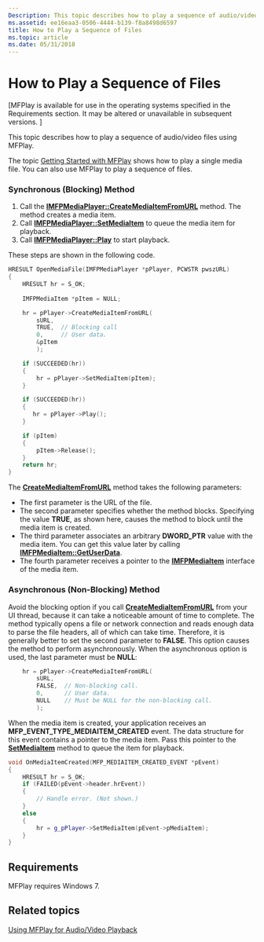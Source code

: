 ```yaml
---
Description: This topic describes how to play a sequence of audio/video files using MFPlay.
ms.assetid: ee16eaa3-0506-4444-b139-f8a8498d6597
title: How to Play a Sequence of Files
ms.topic: article
ms.date: 05/31/2018
---
```


# How to Play a Sequence of Files

\[MFPlay is available for use in the operating systems specified in the Requirements section. It may be altered or unavailable in subsequent versions. \]

This topic describes how to play a sequence of audio/video files using MFPlay.


The topic [Getting Started with MFPlay](getting-started-with-mfplay.md) shows how to play a single media file. You can also use MFPlay to play a sequence of files.

### Synchronous (Blocking) Method

1.  Call the [**IMFPMediaPlayer::CreateMediaItemFromURL**](/windows/desktop/api/mfplay/nf-mfplay-imfpmediaplayer-createmediaitemfromurl) method. The method creates a media item.
2.  Call [**IMFPMediaPlayer::SetMediaItem**](/windows/desktop/api/mfplay/nf-mfplay-imfpmediaplayer-setmediaitem) to queue the media item for playback.
3.  Call [**IMFPMediaPlayer::Play**](/windows/desktop/api/mfplay/nf-mfplay-imfpmediaplayer-play) to start playback.

These steps are shown in the following code.


```C++
HRESULT OpenMediaFile(IMFPMediaPlayer *pPlayer, PCWSTR pwszURL)
{
    HRESULT hr = S_OK;
    
    IMFPMediaItem *pItem = NULL;

    hr = pPlayer->CreateMediaItemFromURL(
        sURL, 
        TRUE,  // Blocking call
        0,     // User data.
        &pItem
        );

    if (SUCCEEDED(hr))
    {
        hr = pPlayer->SetMediaItem(pItem);
    }

    if (SUCCEEDED(hr))
    {
       hr = pPlayer->Play();
    }

    if (pItem)
    {
        pItem->Release();
    }
    return hr;
}
```



The [**CreateMediaItemFromURL**](/windows/desktop/api/mfplay/nf-mfplay-imfpmediaplayer-createmediaitemfromurl) method takes the following parameters:

-   The first parameter is the URL of the file.
-   The second parameter specifies whether the method blocks. Specifying the value **TRUE**, as shown here, causes the method to block until the media item is created.
-   The third parameter associates an arbitrary **DWORD\_PTR** value with the media item. You can get this value later by calling [**IMFPMediaItem::GetUserData**](/windows/desktop/api/mfplay/nf-mfplay-imfpmediaitem-getuserdata).
-   The fourth parameter receives a pointer to the [**IMFPMediaItem**](/windows/desktop/api/mfplay/nn-mfplay-imfpmediaitem) interface of the media item.

### Asynchronous (Non-Blocking) Method

Avoid the blocking option if you call [**CreateMediaItemFromURL**](/windows/desktop/api/mfplay/nf-mfplay-imfpmediaplayer-createmediaitemfromurl) from your UI thread, because it can take a noticeable amount of time to complete. The method typically opens a file or network connection and reads enough data to parse the file headers, all of which can take time. Therefore, it is generally better to set the second parameter to **FALSE**. This option causes the method to perform asynchronously. When the asynchronous option is used, the last parameter must be **NULL**:


```C++
    hr = pPlayer->CreateMediaItemFromURL(
        sURL, 
        FALSE,  // Non-blocking call.
        0,      // User data.
        NULL    // Must be NULL for the non-blocking call.
        );
```



When the media item is created, your application receives an **MFP\_EVENT\_TYPE\_MEDIAITEM\_CREATED** event. The data structure for this event contains a pointer to the media item. Pass this pointer to the [**SetMediaItem**](/windows/desktop/api/mfplay/nf-mfplay-imfpmediaplayer-setmediaitem) method to queue the item for playback.


```C++
void OnMediaItemCreated(MFP_MEDIAITEM_CREATED_EVENT *pEvent)
{
    HRESULT hr = S_OK;
    if (FAILED(pEvent->header.hrEvent))
    {
        // Handle error. (Not shown.)
    }
    else
    {
        hr = g_pPlayer->SetMediaItem(pEvent->pMediaItem);
    }
}
```



## Requirements

MFPlay requires Windows 7.

## Related topics

<dl> <dt>

[Using MFPlay for Audio/Video Playback](using-mfplay-for-audio-video-playback.md)
</dt> </dl>

 

 




